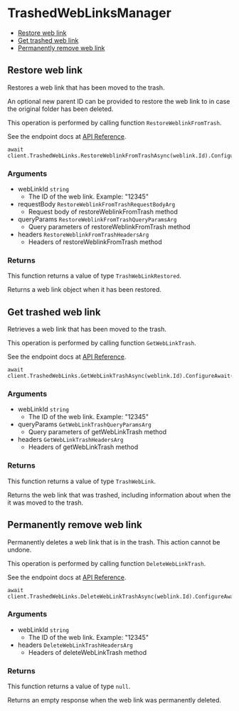 # TrashedWebLinksManager


- [Restore web link](#restore-web-link)
- [Get trashed web link](#get-trashed-web-link)
- [Permanently remove web link](#permanently-remove-web-link)

## Restore web link

Restores a web link that has been moved to the trash.

An optional new parent ID can be provided to restore the  web link to in case
the original folder has been deleted.

This operation is performed by calling function `RestoreWeblinkFromTrash`.

See the endpoint docs at
[API Reference](https://developer.box.com/reference/post-web-links-id/).

<!-- sample post_web_links_id -->
```
await client.TrashedWebLinks.RestoreWeblinkFromTrashAsync(weblink.Id).ConfigureAwait(false)
```

### Arguments

- webLinkId `string`
  - The ID of the web link. Example: "12345"
- requestBody `RestoreWeblinkFromTrashRequestBodyArg`
  - Request body of restoreWeblinkFromTrash method
- queryParams `RestoreWeblinkFromTrashQueryParamsArg`
  - Query parameters of restoreWeblinkFromTrash method
- headers `RestoreWeblinkFromTrashHeadersArg`
  - Headers of restoreWeblinkFromTrash method


### Returns

This function returns a value of type `TrashWebLinkRestored`.

Returns a web link object when it has been restored.


## Get trashed web link

Retrieves a web link that has been moved to the trash.

This operation is performed by calling function `GetWebLinkTrash`.

See the endpoint docs at
[API Reference](https://developer.box.com/reference/get-web-links-id-trash/).

<!-- sample get_web_links_id_trash -->
```
await client.TrashedWebLinks.GetWebLinkTrashAsync(weblink.Id).ConfigureAwait(false)
```

### Arguments

- webLinkId `string`
  - The ID of the web link. Example: "12345"
- queryParams `GetWebLinkTrashQueryParamsArg`
  - Query parameters of getWebLinkTrash method
- headers `GetWebLinkTrashHeadersArg`
  - Headers of getWebLinkTrash method


### Returns

This function returns a value of type `TrashWebLink`.

Returns the web link that was trashed,
including information about when the it
was moved to the trash.


## Permanently remove web link

Permanently deletes a web link that is in the trash.
This action cannot be undone.

This operation is performed by calling function `DeleteWebLinkTrash`.

See the endpoint docs at
[API Reference](https://developer.box.com/reference/delete-web-links-id-trash/).

<!-- sample delete_web_links_id_trash -->
```
await client.TrashedWebLinks.DeleteWebLinkTrashAsync(weblink.Id).ConfigureAwait(false)
```

### Arguments

- webLinkId `string`
  - The ID of the web link. Example: "12345"
- headers `DeleteWebLinkTrashHeadersArg`
  - Headers of deleteWebLinkTrash method


### Returns

This function returns a value of type `null`.

Returns an empty response when the web link was
permanently deleted.


